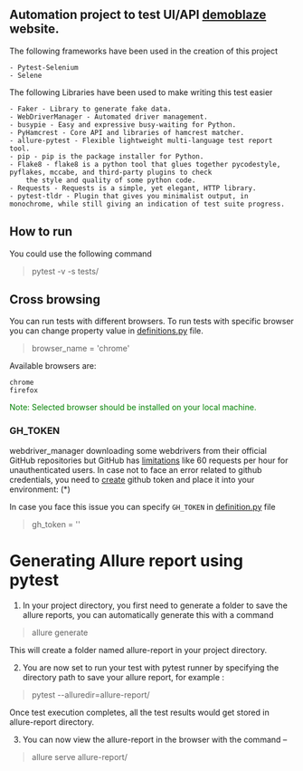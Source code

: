 ## Automation project to test UI/API [demoblaze](https://www.demoblaze.com/) website.

Тhe following frameworks have been used in the creation of this project

```
- Pytest-Selenium
- Selene
```

The following Libraries have been used to make writing this test easier

```
- Faker - Library to generate fake data.
- WebDriverManager - Automated driver management.
- busypie - Easy and expressive busy-waiting for Python.
- PyHamcrest - Core API and libraries of hamcrest matcher.
- allure-pytest - Flexible lightweight multi-language test report tool.
- pip - pip is the package installer for Python.
- Flake8 - flake8 is a python tool that glues together pycodestyle, pyflakes, mccabe, and third-party plugins to check 
    the style and quality of some python code.
- Requests - Requests is a simple, yet elegant, HTTP library.
- pytest-tldr - Plugin that gives you minimalist output, in monochrome, while still giving an indication of test suite progress.
```

## How to run

You could use the following command
> pytest -v -s tests/ 
 
## Cross browsing
You can run tests with different browsers. To run tests with specific browser you can change property value in [definitions.py](definitions.py) file.
> browser_name = 'chrome'

Available browsers are:

```
chrome
firefox
```

<p style='color:green'>Note: Selected browser should be installed on your local machine.</p>

### GH_TOKEN

webdriver_manager downloading some webdrivers from their official GitHub repositories but GitHub has [limitations](https://docs.github.com/en/rest/overview/resources-in-the-rest-api#rate-limiting) like 60
requests per hour for unauthenticated users. In case not to face an error related to github credentials, you need to 
[create](https://docs.github.com/en/authentication/keeping-your-account-and-data-secure/creating-a-personal-access-token) github token and place it into your environment: (*)

In case you face this issue you can specify `GH_TOKEN` in [definition.py](definition.py) file
> gh_token = ''

# Generating Allure report using pytest
1. In your project directory, you first need to generate a folder to save the allure reports, you can automatically generate this with a command
> allure generate

This will create a folder named allure-report in your project directory.

2. You are now set to run your test with pytest runner by specifying the directory path to save your allure report, for example :
> pytest --alluredir=allure-report/

Once test execution completes, all the test results would get stored in allure-report directory.

3. You can now view the allure-report in the browser with the command –
> allure serve allure-report/